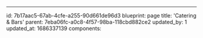 ---
id: 7b17aac5-67ab-4cfe-a255-90d661de96d3
blueprint: page
title: 'Catering & Bars'
parent: 7eba06fc-a0c8-4f57-98ba-118cbd882ce2
updated_by: 1
updated_at: 1686337139
components:
